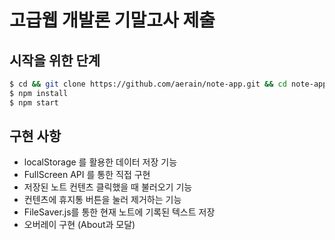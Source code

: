 # 고급웹 개발론 기말고사 제출

## 시작을 위한 단계
```bash
$ cd && git clone https://github.com/aerain/note-app.git && cd note-app
$ npm install 
$ npm start
```  

## 구현 사항
- localStorage 를 활용한 데이터 저장 기능
- FullScreen API 를 통한 직접 구현
- 저장된 노트 컨텐츠 클릭했을 때 불러오기 기능
- 컨텐츠에 휴지통 버튼을 눌러 제거하는 기능
- FileSaver.js를 통한 현재 노트에 기록된 텍스트 저장
- 오버레이 구현 (About과 모달)